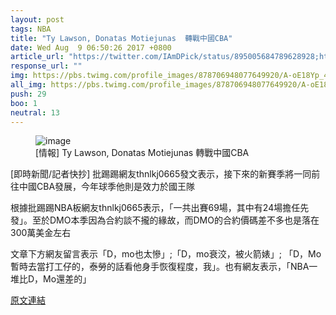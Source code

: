 ```yaml
---
layout: post
tags: NBA
title: "Ty Lawson, Donatas Motiejunas  轉戰中國CBA"
date: Wed Aug  9 06:50:26 2017 +0800
article_url: "https://twitter.com/IAmDPick/status/895005684789628928;https://twitter.com/IAmDPick/status/895013218325852160"
response_url: ""
img: https://pbs.twimg.com/profile_images/878706948077649920/A-oE18Yp_400x400.jpg
all_img: https://pbs.twimg.com/profile_images/878706948077649920/A-oE18Yp_400x400.jpg
push: 29
boo: 1
neutral: 13
---
```


<figure>
<img src="https://pbs.twimg.com/profile_images/878706948077649920/A-oE18Yp_400x400.jpg" alt="image">
<figcaption>
[情報] Ty Lawson, Donatas Motiejunas  轉戰中國CBA
</figcaption>
</figure>



[即時新聞/記者快抄] 批踢踢網友thnlkj0665發文表示，接下來的新賽季將一同前往中國CBA發展，今年球季他則是效力於國王隊

根據批踢踢NBA板網友thnlkj0665表示，「一共出賽69場，其中有24場擔任先發」。至於DMO本季因為合約談不攏的緣故，而DMO的合約價碼差不多也是落在300萬美金左右

文章下方網友留言表示「D，mo也太慘」;「D，mo衰洨，被火箭婊」; 「D，Mo暫時去當打工仔的，泰勞的話看他身手恢復程度，我」。也有網友表示，「NBA一堆比D，Mo還差的」

<a href = "https://www.ptt.cc/bbs/NBA/M.1502232631.A.17F.html">原文連結</a>

